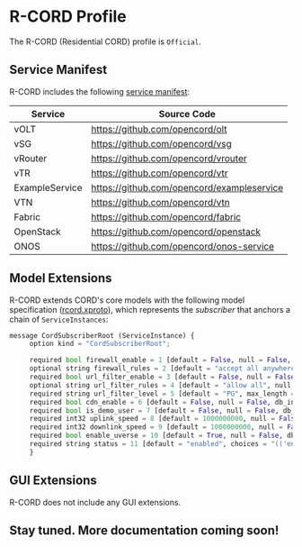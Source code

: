 # R-CORD Profile

The R-CORD (Residential CORD) profile is `Official`.

## Service Manifest
R-CORD includes the following
[service manifest](https://github.com/opencord/platform-install/blob/master/profile_manifests/rcord.yml):

| Service              | Source Code         |
|-------------|---------------|
| vOLT                 | https://github.com/opencord/olt |
| vSG                   | https://github.com/opencord/vsg |
| vRouter             | https://github.com/opencord/vrouter |
| vTR                   | https://github.com/opencord/vtr |
| ExampleService | https://github.com/opencord/exampleservice |
| VTN                  | https://github.com/opencord/vtn |
| Fabric               | https://github.com/opencord/fabric |
| OpenStack        | https://github.com/opencord/openstack |
| ONOS               | https://github.com/opencord/onos-service |

## Model Extensions
R-CORD extends CORD's core models with the following model specification
([rcord.xproto](https://github.com/opencord/rcord/blob/master/xos/rcord.xproto)),
which represents the *subscriber* that anchors a chain of `ServiceInstances`:

```python
message CordSubscriberRoot (ServiceInstance) {
     option kind = "CordSubscriberRoot";

     required bool firewall_enable = 1 [default = False, null = False, db_index = False, blank = True];
     optional string firewall_rules = 2 [default = "accept all anywhere anywhere", null = True, db_index = False, blank = True];
     required bool url_filter_enable = 3 [default = False, null = False, db_index = False, blank = True];
     optional string url_filter_rules = 4 [default = "allow all", null = True, db_index = False, blank = True];
     required string url_filter_level = 5 [default = "PG", max_length = 30, content_type = "stripped", blank = False, null = False, db_index = False];
     required bool cdn_enable = 6 [default = False, null = False, db_index = False, blank = True];
     required bool is_demo_user = 7 [default = False, null = False, db_index = False, blank = True];
     required int32 uplink_speed = 8 [default = 1000000000, null = False, db_index = False, blank = False];
     required int32 downlink_speed = 9 [default = 1000000000, null = False, db_index = False, blank = False];
     required bool enable_uverse = 10 [default = True, null = False, db_index = False, blank = True];
     required string status = 11 [default = "enabled", choices = "(('enabled', 'Enabled'), ('suspended', 'Suspended'), ('delinquent', 'Delinquent'), ('copyrightviolation', 'Copyright Violation'))", max_length = 30, content_type = "stripped", blank = False, null = False, db_index = False];
	 }
```
## GUI Extensions
R-CORD does not include any GUI extensions.

## Stay tuned. More documentation coming soon!

